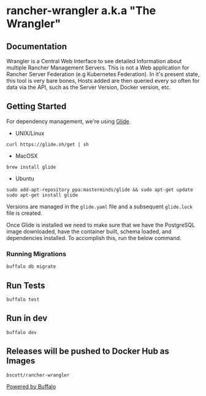 # rancher-wrangler a.k.a "The Wrangler"

## Documentation
Wrangler is a Central Web Interface to see detailed Information about multiple Rancher Management Servers.
 This is not a Web application for Rancher Server Federation (e.g Kubernetes Federation). In it's present state,
 this tool is very bare bones, Hosts added are then queried every so often for data via the API, such as the Server Version, Docker version, etc.

 ## Getting Started
 For dependency management, we're using [Glide](https://github.com/Masterminds/glide).

 * UNIX/Linux

 ```
 curl https://glide.sh/get | sh
 ```

 * MacOSX

 ```
 brew install glide
 ```

 * Ubuntu

 ```
 sudo add-apt-repository ppa:masterminds/glide && sudo apt-get update
 sudo apt-get install glide
 ```

 Versions are managed in the `glide.yaml` file and a subsequent `glide.lock` file is created.

 Once Glide is installed we need to make sure that we have the PostgreSQL image downloaded, have the container built, schema loaded, and dependencies installed. To accomplish this, run the below command.

 ### Running Migrations

    buffalo db migrate

 ## Run Tests

    buffalo test

 ## Run in dev

    buffalo dev

 ## Releases will be pushed to Docker Hub as Images

    bscott/rancher-wrangler

[Powered by Buffalo](http://gobuffalo.io)


